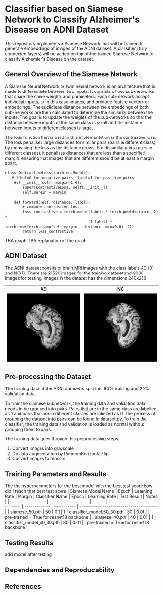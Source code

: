# Classifier based on Siamese Network to Classify Alzheimer's Disease on ADNI Dataset

This repository implements a Siamese Network that will be trained to generate embeddings of  images of the ADNI dataset. A classifier (fully connected layers) will be added on top of the trained Siamese Network to classify Alzhemier's Disease on the dataset.

## General Overview of the Siamese Network
A Siamese Neural Network or twin neural network is an architecture that is made to differentiate between two inputs. It consists of two sub-networks that share the same weights and parameters. Each sub-network accept individual inputs, or in this case images, and produce feature vectors or embeddings. The euclidiean distance between the embeddings of both sub-networks are then calculated to determine the similarity between the inputs. The goal is to update the weights of the sub-networks so that the distance between inputs of the same class is small and the distance between inputs of different classes is large.

The loss function that is used in this implementation is the contrastive loss. The loss penalises large distances for similar pairs (pairs in different class) by increasing the loss as the distance grows. For dissimilar pairs (pairs in different classes), it penalises distances that are less than a specified margin, ensuring that images that are different should be at least a margin apart.

```
class ContrastiveLoss(torch.nn.Module):
   # label=0 for negative pairs, label=1 for positive pairs
    def __init__(self, margin=1.0):
        super(ContrastiveLoss, self).__init__()
        self.margin = margin

    def forward(self, distance, label):
        # Compute contrastive loss
        loss_contrastive = torch.mean((label) * torch.pow(distance, 2) +
                                      (1-label) * torch.pow(torch.clamp(self.margin - distance, min=0.0), 2))
        return loss_contrastive
```

TBA graph
TBA explanation of the graph

## ADNI Dataset
The ADNI dataset consits of brain MRI images with the class labels AD (0) and NC(1). There are 21520 images for the training dataset and 9000 images for testing. Images in the dataset has the dimensions 240x256

AD            |  NC
:-------------------------:|:-------------------------:
![](images_for_readme/218391_78_AD.jpeg)  |  ![](images_for_readme/808819_88_NC.jpeg)

## Pre-processing the Dataset
The training data of the ADNI dataset is split into 80% training  and 20% validation data.

To train the siamese subnetwork, the training data and validation data needs to be grouped into pairs. Pairs that are in the same class are labelled as 1 and pairs that are in different classes are labelled as 0. The process of grouping the dataset into pairs can be found in dataset.py.
To train the classifier, the training data and validation is loaded as normal without grouping them to pairs.

The training data goes through this preprocessing steps: 
1. Convert images into grayscale
2. Do data augmentation by RandomHorizontalFlip
3. Convert images to tensors 

## Training Parameters and Results
The
the hyperparameters for the best model with the best test score
how did i reach that best test score
| Siamese Model Name | Epoch | Learning Rate | Margin | Classifier Name            | Epoch | Learning Rate | Test Result | Notes                                    |
| ------------------ | ----- | ------------- | ------ | -------------------------- | ----- | ------------- | ----------- | ---------------------------------------- |
| siamese_50.pth     | 50    | 0.1           | 1      | classifier_model_50_30.pth | 30    | 0.01          |             | pre-trained = True for resnet18 backbone |
| siamese_40.pth     | 40    | 0.01          | 1      | classifier_model_40_30.pth | 30    | 0.01          |             | pre-trained = True for resnet18 backbone |

## Testing Results
add model after testing

## Dependencies and Reproducability

## References